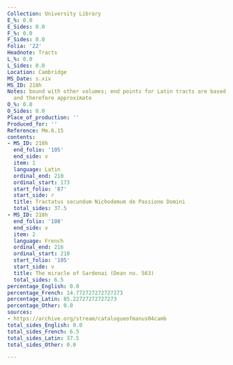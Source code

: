 ```yaml
---
Collection: University Library
E_%: 0.0
E_Sides: 0.0
F_%: 0.0
F_Sides: 0.0
Folia: '22'
Headnote: Tracts
L_%: 0.0
L_Sides: 0.0
Location: Cambridge
MS_Date: s.xiv
MS_ID: 218h
Notes: bound with other volumes; end points for Latin tracts are based on James' entries
  and therefore approximate
O_%: 0.0
O_Sides: 0.0
Place_of_production: ''
Produced_for: ''
Reference: Mm.6.15
contents:
- MS_ID: 218h
  end_folio: '105'
  end_side: v
  item: 1
  language: Latin
  ordinal_end: 210
  ordinal_start: 173
  start_folio: '87'
  start_side: r
  title: Tractatus secundum Nichodemum de Passione Domini
  total_sides: 37.5
- MS_ID: 218h
  end_folio: '108'
  end_side: v
  item: 2
  language: French
  ordinal_end: 216
  ordinal_start: 210
  start_folio: '105'
  start_side: v
  title: The miracle of Sardenai (Dean no. 563)
  total_sides: 6.5
percentage_English: 0.0
percentage_French: 14.772727272727273
percentage_Latin: 85.22727272727273
percentage_Other: 0.0
sources:
- https://archive.org/stream/catalogueofmanus04camb
total_sides_English: 0.0
total_sides_French: 6.5
total_sides_Latin: 37.5
total_sides_Other: 0.0

---
```

